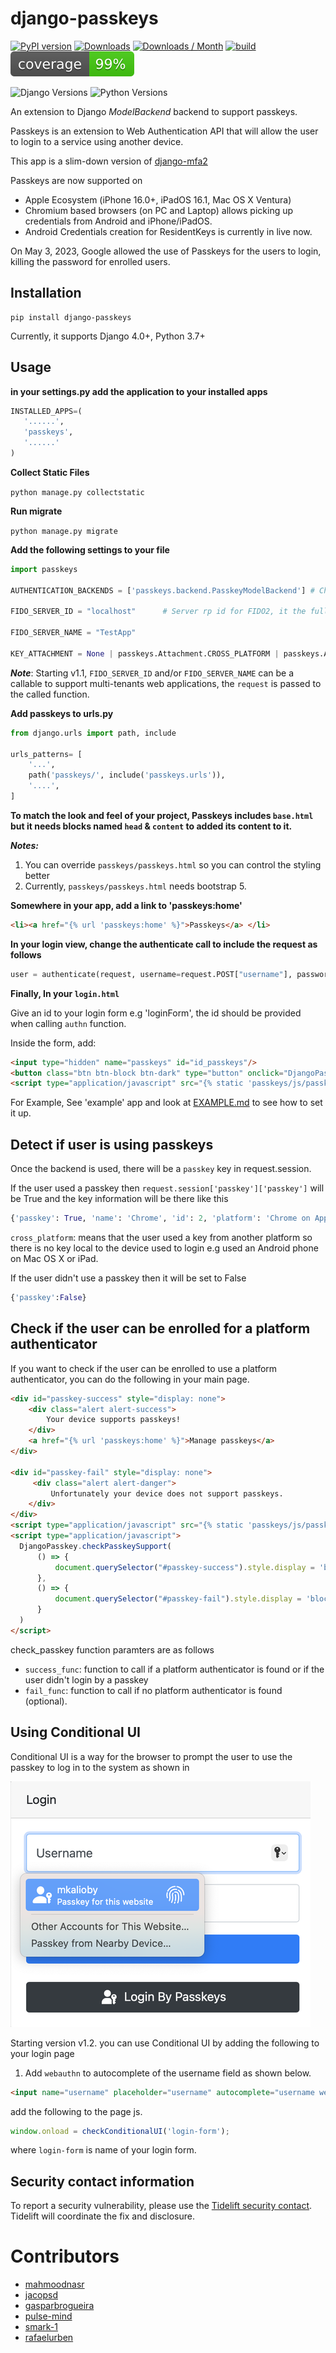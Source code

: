 # django-passkeys

[![PyPI version](https://badge.fury.io/py/django-passkeys.svg)](https://badge.fury.io/py/django-passkeys)
[![Downloads](https://static.pepy.tech/badge/django-passkeys)](https://pepy.tech/project/django-passkeys)
[![Downloads / Month ](https://pepy.tech/badge/django-passkeys/month)](https://pepy.tech/project/django-passkeys)
[![build](https://github.com/mkalioby/django-passkeys/actions/workflows/basic_checks.yml/badge.svg)](https://github.com/mkalioby/django-passkeys/actions/workflows/basic_checks.yml)
![Coverage](https://raw.githubusercontent.com/mkalioby/django-passkeys/main/coverage.svg)

![Django Versions](https://img.shields.io/pypi/frameworkversions/django/django-passkeys)
![Python Versions](https://img.shields.io/pypi/pyversions/django-passkeys)


An extension to Django *ModelBackend* backend to support passkeys.

Passkeys is an extension to Web Authentication API that will allow the user to login to a service using another device.

This app is a slim-down version of [django-mfa2](https://github.com/mkalioby/django-mfa2)

Passkeys are now supported on 
* Apple Ecosystem (iPhone 16.0+, iPadOS 16.1, Mac OS X Ventura)
* Chromium based browsers (on PC and Laptop) allows picking up credentials from Android and iPhone/iPadOS.
* Android Credentials creation for ResidentKeys is currently in live now.

On May 3, 2023, Google allowed the use of Passkeys for the users to login, killing the password for enrolled users. 

## Installation

```shell
pip install django-passkeys
```

Currently, it supports Django 4.0+, Python 3.7+

## Usage

**in your settings.py add the application to your installed apps**

```python
INSTALLED_APPS=(
   '......',
   'passkeys',
   '......'
)
```

**Collect Static Files**

`python manage.py collectstatic`

**Run migrate**

`python manage.py migrate`

**Add the following settings to your file**

```python
import passkeys

AUTHENTICATION_BACKENDS = ['passkeys.backend.PasskeyModelBackend'] # Change your authentication backend

FIDO_SERVER_ID = "localhost"      # Server rp id for FIDO2, it the full domain of your project, SSL is required

FIDO_SERVER_NAME = "TestApp"

KEY_ATTACHMENT = None | passkeys.Attachment.CROSS_PLATFORM | passkeys.Attachment.PLATFORM
```

***Note***: 
Starting v1.1, `FIDO_SERVER_ID` and/or `FIDO_SERVER_NAME` can be a callable to support multi-tenants web applications, the `request` is passed to the called function.

**Add passkeys to urls.py**

```python
from django.urls import path, include

urls_patterns= [
    '...',
    path('passkeys/', include('passkeys.urls')),
    '....',
]
```

**To match the look and feel of your project, Passkeys includes `base.html` but it needs blocks named `head` & `content` to added its content to it.**

***Notes:*** 
    
1. You can override `passkeys/passkeys.html` so you can control the styling better
2. Currently, `passkeys/passkeys.html` needs bootstrap 5. 

**Somewhere in your app, add a link to 'passkeys:home'**

```html
<li><a href="{% url 'passkeys:home' %}">Passkeys</a> </li>
```

**In your login view, change the authenticate call to include the request as follows**

```python
user = authenticate(request, username=request.POST["username"], password=request.POST["password"])
```


**Finally, In your `login.html`**

Give an id to your login form e.g 'loginForm', the id should be provided when calling `authn` function.

Inside the form, add:

```html
<input type="hidden" name="passkeys" id="id_passkeys"/>
<button class="btn btn-block btn-dark" type="button" onclick="DjangoPasskey.authn('login-form')"><img src="{% static 'passkeys/images/fido-passkey-icon-white.png' %}" style="width: 24px"></button>
<script type="application/javascript" src="{% static 'passkeys/js/passkeys.js' %}"></script>
```

For Example, See 'example' app and look at [EXAMPLE.md](EXAMPLE.md) to see how to set it up.

## Detect if user is using passkeys

Once the backend is used, there will be a `passkey` key in request.session. 

If the user used a passkey then `request.session['passkey']['passkey']` will be True and the key information will be there like this

```python
{'passkey': True, 'name': 'Chrome', 'id': 2, 'platform': 'Chrome on Apple', 'cross_platform': False}
```

`cross_platform`: means that the user used a key from another platform so there is no key local to the device used to login e.g used an Android phone on Mac OS X or iPad.

If the user didn't use a passkey then it will be set to False

```python
{'passkey':False}
```

## Check if the user can be enrolled for a platform authenticator

If you want to check if the user can be enrolled to use a platform authenticator, you can do the following in your main page.

```html
<div id="passkey-success" style="display: none">
    <div class="alert alert-success">
        Your device supports passkeys!
    </div>
    <a href="{% url 'passkeys:home' %}">Manage passkeys</a>
</div>

<div id="passkey-fail" style="display: none">
     <div class="alert alert-danger">
         Unfortunately your device does not support passkeys.
    </div>
</div>
<script type="application/javascript" src="{% static 'passkeys/js/passkeys.js' %}"></script>
<script type="application/javascript">
  DjangoPasskey.checkPasskeySupport(
      () => {
          document.querySelector("#passkey-success").style.display = 'block';
      },
      () => {
          document.querySelector("#passkey-fail").style.display = 'block';
      }
  )
</script>
```

check_passkey function paramters are as follows 

* `success_func`: function to call if a platform authenticator is found or if the user didn't login by a passkey
* `fail_func`: function to call if no platform authenticator is found (optional).


## Using Conditional UI

Conditional UI is a way for the browser to prompt the user to use the passkey to log in to the system as shown in 

![conditionalUI.png](images/conditionalUI.png)

Starting version v1.2. you can use Conditional UI by adding the following to your login page

1. Add `webauthn` to autocomplete of the username field as shown below.
```html
<input name="username" placeholder="username" autocomplete="username webauthn">
```
add the following to the page js.

```js
window.onload = checkConditionalUI('login-form');
```
where `login-form` is name of your login form.

## Security contact information

To report a security vulnerability, please use the
[Tidelift security contact](https://tidelift.com/security).
Tidelift will coordinate the fix and disclosure.

# Contributors
* [mahmoodnasr](https://github.com/mahmoodnasr)
* [jacopsd](https://github.com/jacopsd)   
* [gasparbrogueira](https://github.com/gasparbrogueira)
* [pulse-mind](https://github.com/pulse-mind)
* [smark-1](https://github.com/smark-1)
* [rafaelurben](https://github.com/rafaelurben)
